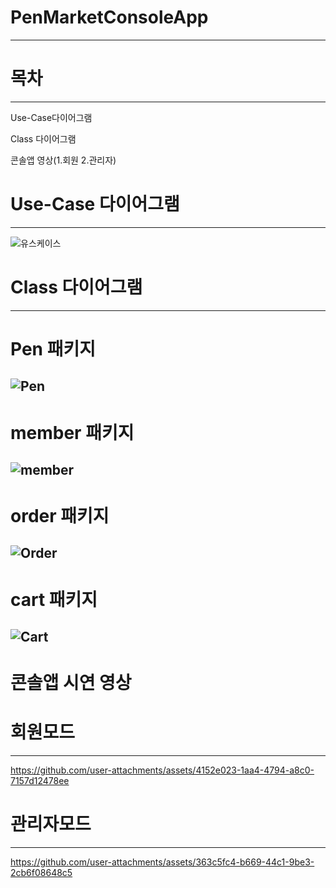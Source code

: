 # PenMarketConsoleApp
---
# 목차
---
Use-Case다이어그램

Class 다이어그램

콘솔앱 영상(1.회원 2.관리자)

# Use-Case 다이어그램
---
![유스케이스](https://github.com/user-attachments/assets/d0d762a7-7673-49a1-bd8d-d5f195edc8d4)


# Class 다이어그램
---
# Pen 패키지 
![Pen](https://github.com/user-attachments/assets/9a531f9a-c929-490d-b1b1-5b1fb38d629d)
---
# member 패키지
![member](https://github.com/user-attachments/assets/c2780b7b-5406-43f1-92d6-160f78e27038)
---
# order 패키지
![Order](https://github.com/user-attachments/assets/36177dc6-e63f-4b8b-b56e-6fd915493294)
---
# cart 패키지
![Cart](https://github.com/user-attachments/assets/e2a78e0d-ed9f-4a9c-8b67-9f40447a6908)
---
# 콘솔앱 시연 영상

# 회원모드
---
https://github.com/user-attachments/assets/4152e023-1aa4-4794-a8c0-7157d12478ee

# 관리자모드
---
https://github.com/user-attachments/assets/363c5fc4-b669-44c1-9be3-2cb6f08648c5


